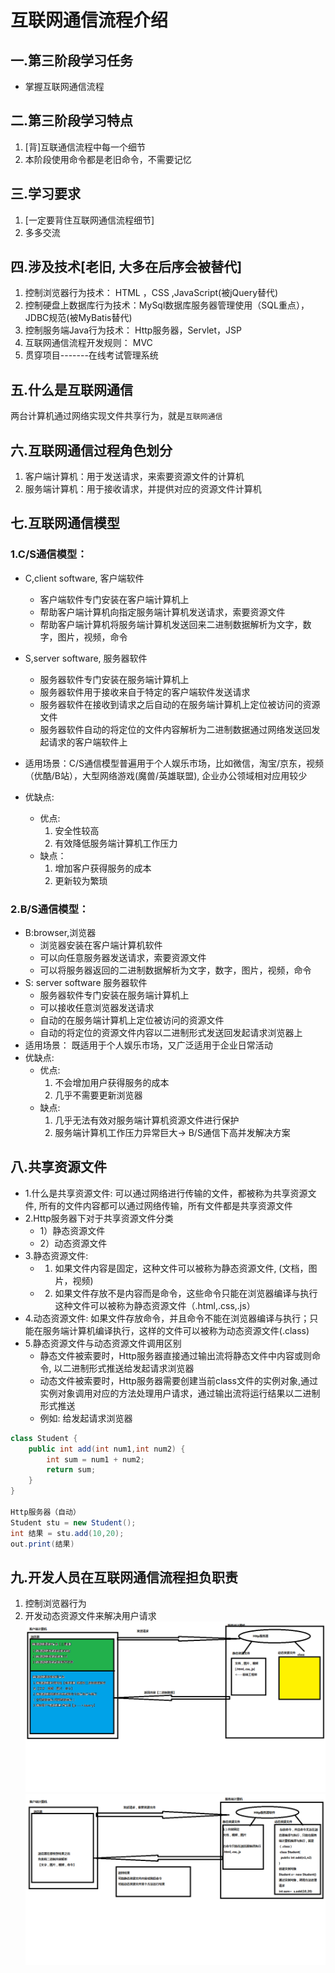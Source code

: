 # 互联网通信流程介绍

## 一.第三阶段学习任务
- 掌握互联网通信流程

## 二.第三阶段学习特点
1. [背]互联通信流程中每一个细节
2. 本阶段使用命令都是老旧命令，不需要记忆

## 三.学习要求
1. [一定要背住互联网通信流程细节]
2. 多多交流

## 四.涉及技术[老旧, 大多在后序会被替代]
1. 控制浏览器行为技术： HTML ，CSS ,JavaScript(被jQuery替代)
2. 控制硬盘上数据库行为技术：MySql数据库服务器管理使用（SQL重点），JDBC规范(被MyBatis替代)
3. 控制服务端Java行为技术： Http服务器，Servlet，JSP
4. 互联网通信流程开发规则： MVC
5. 贯穿项目-------在线考试管理系统

## 五.什么是互联网通信
两台计算机通过网络实现文件共享行为，就是`互联网通信`

## 六.互联网通信过程角色划分
1. 客户端计算机：用于发送请求，来索要资源文件的计算机
2. 服务端计算机：用于接收请求，并提供对应的资源文件计算机

## 七.互联网通信模型
 
### 1.C/S通信模型：
- C,client software, 客户端软件
    - 客户端软件专门安装在客户端计算机上
    - 帮助客户端计算机向指定服务端计算机发送请求，索要资源文件
    - 帮助客户端计算机将服务端计算机发送回来二进制数据解析为文字，数字，图片，视频，命令
- S,server software, 服务器软件
    - 服务器软件专门安装在服务端计算机上
    - 服务器软件用于接收来自于特定的客户端软件发送请求
    - 服务器软件在接收到请求之后自动的在服务端计算机上定位被访问的资源文件
    - 服务器软件自动的将定位的文件内容解析为二进制数据通过网络发送回发起请求的客户端软件上
- 适用场景：C/S通信模型普遍用于个人娱乐市场，比如微信，淘宝/京东，视频（优酷/B站），大型网络游戏(魔兽/英雄联盟), 企业办公领域相对应用较少
 
- 优缺点:
    - 优点:
        1. 安全性较高
        2. 有效降低服务端计算机工作压力
    - 缺点：
        1. 增加客户获得服务的成本
        2. 更新较为繁琐

### 2.B/S通信模型：
- B:browser,浏览器
    - 浏览器安装在客户端计算机软件
    - 可以向任意服务器发送请求，索要资源文件
    - 可以将服务器返回的二进制数据解析为文字，数字，图片，视频，命令
- S: server software 服务器软件
    - 服务器软件专门安装在服务端计算机上
    - 可以接收任意浏览器发送请求
    - 自动的在服务端计算机上定位被访问的资源文件
    - 自动的将定位的资源文件内容以二进制形式发送回发起请求浏览器上
- 适用场景： 既适用于个人娱乐市场，又广泛适用于企业日常活动
- 优缺点:
    - 优点:
        1. 不会增加用户获得服务的成本
        2. 几乎不需要更新浏览器
    - 缺点:
        1. 几乎无法有效对服务端计算机资源文件进行保护
        2. 服务端计算机工作压力异常巨大-> B/S通信下高并发解决方案

## 八.共享资源文件
- 1.什么是共享资源文件:
可以通过网络进行传输的文件，都被称为共享资源文件, 所有的文件内容都可以通过网络传输，所有文件都是共享资源文件
- 2.Http服务器下对于共享资源文件分类
    - 1）静态资源文件
    - 2）动态资源文件
- 3.静态资源文件:
    - 1) 如果文件内容是固定，这种文件可以被称为静态资源文件, (文档，图片，视频)
    - 2) 如果文件存放不是内容而是命令，这些命令只能在浏览器编译与执行
这种文件可以被称为静态资源文件（.html,.css,.js）
- 4.动态资源文件:
如果文件存放命令，并且命令不能在浏览器编译与执行；只能在服务端计算机编译执行，这样的文件可以被称为动态资源文件(.class)
- 5.静态资源文件与动态资源文件调用区别
    - 静态文件被索要时，Http服务器直接通过输出流将静态文件中内容或则命令, 以二进制形式推送给发起请求浏览器
    - 动态文件被索要时，Http服务器需要创建当前class文件的实例对象,通过实例对象调用对应的方法处理用户请求，通过输出流将运行结果以二进制形式推送
    - 例如: 给发起请求浏览器
```java
class Student {
    public int add(int num1,int num2) {
        int sum = num1 + num2;
        return sum;
    }
}

Http服务器（自动）
Student stu = new Student();
int 结果 = stu.add(10,20);
out.print(结果)
```

## 九.开发人员在互联网通信流程担负职责
1. 控制浏览器行为
2. 开发动态资源文件来解决用户请求
![](images\kfry.png)
![](images\hlwtxlct.png)


